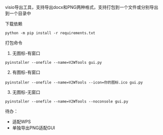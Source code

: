 visio导出工具，支持导出docx和PNG两种格式，支持打包到一个文件或分别导出到一个目录中

下载依赖
```
python -m pip install -r requirements.txt
```

打包命令
1. 无图标-有窗口
```
pyinstaller --onefile --name=V2WTools gui.py
```

2. 有图标-有窗口
```
pyinstaller --onefile --name=V2WTools --icon=你的图标.ico gui.py
```

3. 无图标-无窗口
```
pyinstaller --onefile --name=V2WTools --noconsole gui.py
```

待办：
- 适配WPS
- 单独导出PNG适配GUI
